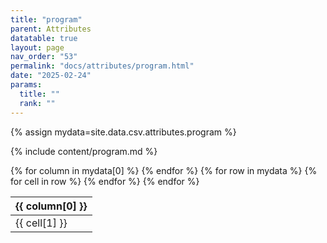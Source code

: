 ```yaml
---
title: "program"
parent: Attributes
datatable: true
layout: page
nav_order: "53"
permalink: "docs/attributes/program.html"
date: "2025-02-24"
params:
  title: ""
  rank: ""
---
```

{% assign mydata=site.data.csv.attributes.program %} 

{% include content/program.md %}

<table id="myTable" class="display" style="width:100%">
    <thead>
    {% for column in mydata[0] %}
        <th>{{ column[0] }}</th>
    {% endfor %}
    </thead>
    <tbody>
    {% for row in mydata %}
        <tr>
        {% for cell in row %}
            <td>{{ cell[1] }}</td>
        {% endfor %}
        </tr>
    {% endfor %}
    </tbody>
</table>
<script type="text/javascript">
  $(document).ready(function () {
    $('#myTable').DataTable({
      responsive: true,
      deferRender: false,
      paging: false,
      order: [],
    });
  });
</script>
